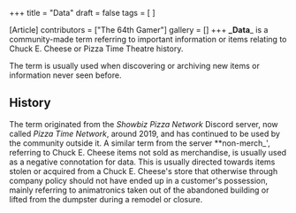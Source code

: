 +++
title = "Data"
draft = false
tags = [ ]

[Article]
contributors = ["The 64th Gamer"]
gallery = []
+++
**_Data**_ is a community-made term referring to important information or items relating to Chuck E. Cheese or Pizza Time Theatre history.

The term is usually used when discovering or archiving new items or information never seen before.

## History ##
The term originated from the _Showbiz Pizza Network_ Discord server, now called _Pizza Time Network_, around 2019, and has continued to be used by the community outside it. A similar term from the server **non-merch_<nowiki/>', referring to Chuck E. Cheese items not sold as merchandise, is usually used as a negative connotation for data. This is usually directed towards items stolen or acquired from a Chuck E. Cheese's store that otherwise through company policy should not have ended up in a customer's possession, mainly referring to animatronics taken out of the abandoned building or lifted from the dumpster during a remodel or closure.